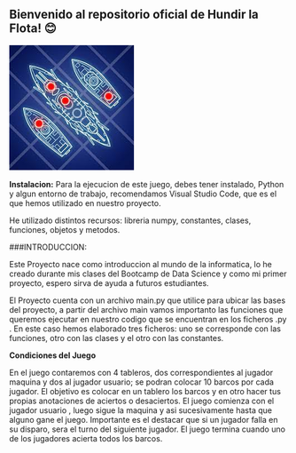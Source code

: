 ## Bienvenido al repositorio oficial de Hundir la Flota! 😊

![](imagenes/descarga.jfif)



**Instalacion:**
Para la ejecucion de este juego, debes tener instalado, Python y algun entorno de trabajo, recomendamos Visual Studio Code, que es el que hemos utilizado en nuestro proyecto.

He utilizado distintos recursos: libreria numpy, constantes, clases, funciones, objetos y metodos.


###INTRODUCCION:

Este Proyecto nace como introduccion al mundo de la informatica, lo he creado durante mis clases del Bootcamp de Data Science y como mi primer proyecto, espero sirva de ayuda a futuros estudiantes.

El Proyecto cuenta con un archivo main.py que utilice para ubicar las bases del proyecto, a partir del archivo main vamos importanto las funciones que queremos ejecutar en nuestro codigo que se encuentran en los ficheros .py . En este caso hemos elaborado tres ficheros: uno se corresponde con las funciones, otro con las clases y el otro con las constantes.


**Condiciones del Juego**

En el juego contaremos con 4 tableros, dos correspondientes al jugador maquina y dos al jugador usuario; se podran colocar 10 barcos por cada jugador. El objetivo es colocar en un tablero los barcos y en otro hacer tus propias anotaciones de aciertos o desaciertos. El juego comienza con el jugador usuario , luego sigue la maquina y asi sucesivamente hasta que alguno gane el juego. Importante es el destacar que si un jugador falla en su disparo, sera el turno del siguiente jugador.
El juego termina cuando uno de los jugadores acierta todos los barcos.
